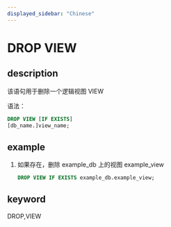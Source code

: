 ```yaml
---
displayed_sidebar: "Chinese"
---
```


# DROP VIEW

## description

该语句用于删除一个逻辑视图 VIEW

语法：

```sql
DROP VIEW [IF EXISTS]
[db_name.]view_name;
```

## example

1. 如果存在，删除 example_db 上的视图 example_view

    ```sql
    DROP VIEW IF EXISTS example_db.example_view;
    ```

## keyword

DROP,VIEW
